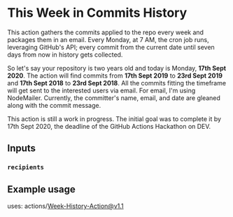 # This Week in Commits History

This action gathers the commits applied to the repo every week and packages them in an email. Every Monday, at 7 AM, the cron job runs, leveraging GitHub's API; every commit from the current date until seven days from now in history gets collected.

So let's say your repository is two years old and today is Monday, <strong>17th Sept 2020</strong>. The action will find commits from <strong>17th Sept 2019</strong> to <strong>23rd Sept 2019</strong> and <strong>17th Sept 2018</strong> to <strong>23rd Sept 2018</strong>. All the commits fitting the timeframe will get sent to the interested users via email. For email, I'm using NodeMailer. Currently, the committer's name, email, and date are gleaned along with the commit message.

This action is still a work in progress. The initial goal was to complete it by 17th Sept 2020, the deadline of the GitHub Actions Hackathon on DEV.


## Inputs

### `recipients`

## Example usage

uses: actions/Week-History-Action@v1.1
